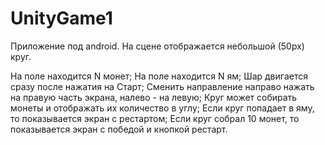# UnityGame1

Приложение под android. На сцене отображается небольшой (50px) круг.

На поле находится N монет;
На поле находится N ям;
Шар двигается сразу после нажатия на Старт;
Сменить направление направо нажать на правую часть экрана, налево - на левую;
Круг может собирать монеты и отображать их количество в углу;
Если круг попадает в яму, то показывается экран с рестартом;
Если круг собрал 10 монет, то показывается экран с победой и кнопкой рестарт.
